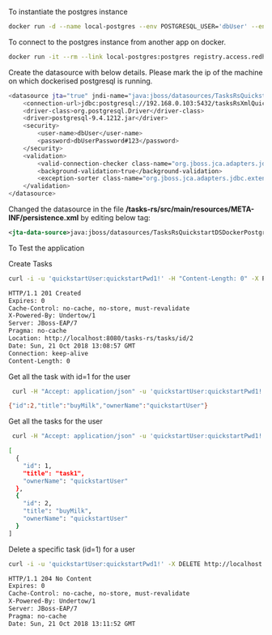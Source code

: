 To instantiate the postgres instance

```sh
docker run -d --name local-postgres --env POSTGRESQL_USER='dbUser' --env POSTGRESQL_PASSWORD='dbUserPassword#123' --env POSTGRESQL_DATABASE='tasksRsXmlQuickStart' --env POSTGRESQL_ADMIN_PASSWORD='dbAdminPassword123' -p 5432:5432 registry.access.redhat.com/rhscl/postgresql-95-rhel7:latest
```

To connect to the postgres instance from another app on docker.

```sh
docker run -it --rm --link local-postgres:postgres registry.access.redhat.com/rhscl/postgresql-95-rhel7:latest psql -h postgres -U dbUser tasksRsXmlQuickStart
```

Create the datasource with below details. Please mark the ip of the machine on which dockerised postgresql is running.

```sh
<datasource jta="true" jndi-name="java:jboss/datasources/TasksRsQuickstartDSDockerPostgresql" pool-name="tasks-rs-xml-quickstart-DockerPostgresql" enabled="true" use-ccm="false" statistics-enabled="true">
    <connection-url>jdbc:postgresql://192.168.0.103:5432/tasksRsXmlQuickStart</connection-url>
    <driver-class>org.postgresql.Driver</driver-class>
    <driver>postgresql-9.4.1212.jar</driver>
    <security>
        <user-name>dbUser</user-name>
        <password>dbUserPassword#123</password>
    </security>
    <validation>
        <valid-connection-checker class-name="org.jboss.jca.adapters.jdbc.extensions.postgres.PostgreSQLValidConnectionChecker"/>
        <background-validation>true</background-validation>
        <exception-sorter class-name="org.jboss.jca.adapters.jdbc.extensions.postgres.PostgreSQLExceptionSorter"/>
    </validation>
</datasource>
```



Changed the datasource in the file  **/tasks-rs/src/main/resources/META-INF/persistence.xml** by editing below tag:

```xml
<jta-data-source>java:jboss/datasources/TasksRsQuickstartDSDockerPostgresql</jta-data-source>
```


To Test the application

Create Tasks

```sh
curl -i -u 'quickstartUser:quickstartPwd1!' -H "Content-Length: 0" -X POST http://localhost:8080/tasks-rs/tasks/title/task1
```

```sh
HTTP/1.1 201 Created
Expires: 0
Cache-Control: no-cache, no-store, must-revalidate
X-Powered-By: Undertow/1
Server: JBoss-EAP/7
Pragma: no-cache
Location: http://localhost:8080/tasks-rs/tasks/id/2
Date: Sun, 21 Oct 2018 13:08:57 GMT
Connection: keep-alive
Content-Length: 0
```
Get all the task with id=1 for the user

```sh
 curl -H "Accept: application/json" -u 'quickstartUser:quickstartPwd1!' -X GET http://localhost:8080/tasks-rs/tasks/id/2
```

```sh
{"id":2,"title":"buyMilk","ownerName":"quickstartUser"}
```


Get all the tasks for the user

```sh
 curl -H "Accept: application/json" -u 'quickstartUser:quickstartPwd1!' -X GET http://localhost:8080/tasks-rs/tasks/title | jq
```

```sh
[
  {
    "id": 1,
    "title": "task1",
    "ownerName": "quickstartUser"
  },
  {
    "id": 2,
    "title": "buyMilk",
    "ownerName": "quickstartUser"
  }
]
```
Delete a specific task (id=1) for a user

```sh
curl -i -u 'quickstartUser:quickstartPwd1!' -X DELETE http://localhost:8080/tasks-rs/tasks/id/1
``` 

```sh
HTTP/1.1 204 No Content
Expires: 0
Cache-Control: no-cache, no-store, must-revalidate
X-Powered-By: Undertow/1
Server: JBoss-EAP/7
Pragma: no-cache
Date: Sun, 21 Oct 2018 13:11:52 GMT
```